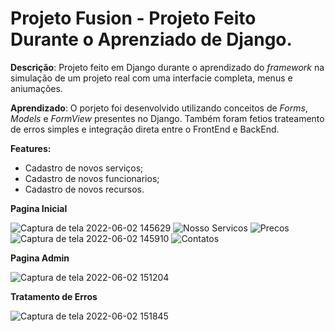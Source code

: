 # Projeto Fusion - Projeto Feito Durante o Aprenziado de Django.
**Descrição**: Projeto feito em Django durante o aprendizado do *framework* na simulação de um projeto real com uma interfacie completa, menus e aniumações.

**Aprendizado**: O porjeto foi desenvolvido utilizando conceitos de *Forms*, *Models* e *FormView* presentes no Django. Também foram fetios trateamento de erros simples e integração direta entre o FrontEnd e BackEnd.

**Features:**
- Cadastro de novos serviços;
- Cadastro de novos funcionarios;
- Cadastro de novos recursos.

**Pagina Inicial**

![Captura de tela 2022-06-02 145629](https://user-images.githubusercontent.com/77513186/171698707-a6407a7a-b528-4c7b-aa63-7becc27f320b.png)
![Nosso Servicos](https://user-images.githubusercontent.com/77513186/171698722-4308ed6c-eede-4170-b4a3-485bfbab9927.png)
![Precos](https://user-images.githubusercontent.com/77513186/171698737-bfaa6d3c-8ebc-4822-a1db-9e5cc2b68fec.png)
![Captura de tela 2022-06-02 145910](https://user-images.githubusercontent.com/77513186/171698745-eae885dc-f511-4553-a01c-1a815b857234.png)
![Contatos](https://user-images.githubusercontent.com/77513186/171698753-434e61c3-abd1-4039-a612-b4239c3e5020.png)

**Pagina Admin**

![Captura de tela 2022-06-02 151204](https://user-images.githubusercontent.com/77513186/171698758-f8893e36-87b9-4f31-a2e7-4a1350b3c823.png)

**Tratamento de Erros**

![Captura de tela 2022-06-02 151845](https://user-images.githubusercontent.com/77513186/171699243-4aa16a25-ff20-47f7-8ba8-11765d1755fc.png)
